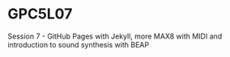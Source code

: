 # GPC5L07
Session 7 - GitHub Pages with Jekyll, more MAX8 with MIDI and introduction to sound synthesis with BEAP
